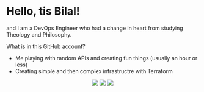 # Hello, tis Bilal! 

and I am a DevOps Engineer who had a change in heart from studying Theology and Philosophy.

What is in this GitHub account?

- Me playing with random APIs and creating fun things (usually an hour or less)
- Creating simple and then complex infrastructre with Terraform

<p align="center">
  <img src ="https://github-readme-stats.vercel.app/api?username=BMustafa97&show_icons=true&count_private=true&theme=darcula&hide_border=true&hide=issues,contribs&bg_color=00000000">
  <img src ="https://github-readme-stats.vercel.app/api/top-langs/?username=BMustafa97&layout=compact&hide_border=true&theme=darcula&bg_color=00000000&langs_count=6&hide=jupyter%20notebook,tex,css,php">
  <img src ="https://github-readme-streak-stats.herokuapp.com?user=BMustafa97&theme=darcula&hide_border=true&background=FFFFFF00">
  <br> 
</p>

